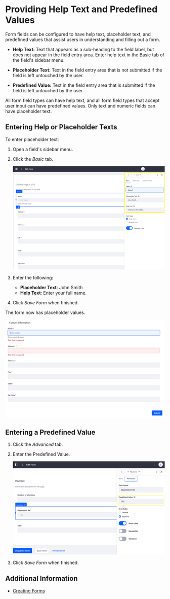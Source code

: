 # Providing Help Text and Predefined Values

Form fields can be configured to have help text, placeholder text, and predefined values that assist users in understanding and filling out a form.

-   **Help Text:** Text that appears as a sub-heading to the field label, but does not appear in the field entry area. Enter help text in the Basic tab of the field's sidebar menu.

-   **Placeholder Text:** Text in the field entry area that is not submitted if the field is left untouched by the user.

-   **Predefined Value:** Text in the field entry area that is submitted if the field is left untouched by the user.

All form field types can have help text, and all form field types that accept user input can have predefined values. Only text and numeric fields can have placeholder text.

## Entering Help or Placeholder Texts

To enter placeholder text:

1. Open a field's sidebar menu.
1. Click the _Basic_ tab.

    ![Enter the placeholder text.](./providing-help-text-and-predefined-values/images/01.png)

1. Enter the following:

    - **Placeholder Text**: John Smith
    - **Help Text**: Enter your full name.

1. Click _Save Form_ when finished.

The form now has placeholder values.

![Enter predefined values and placeholder text.](./providing-help-text-and-predefined-values/images/02.png)

## Entering a Predefined Value

1. Click the _Advanced_ tab.
1. Enter the Predefined Value.

    ![Enter the predefined value.](./providing-help-text-and-predefined-values/images/03.png)

1. Click _Save Form_ when finished.

## Additional Information

-   [Creating Forms](../creating-forms.md)
